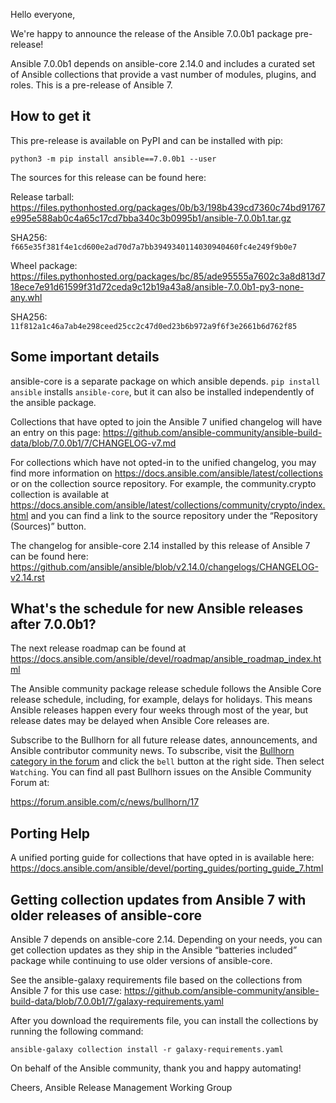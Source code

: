 Hello everyone,

We're happy to announce the release of the Ansible 7.0.0b1 package pre-release!

Ansible 7.0.0b1 depends on ansible-core 2.14.0 and includes a curated set of Ansible collections that provide a vast number of modules, plugins, and roles. This is a pre-release of Ansible 7.

How to get it
-------------

This pre-release is available on PyPI and can be installed with pip:

```console
python3 -m pip install ansible==7.0.0b1 --user
```

The sources for this release can be found here:

Release tarball: https://files.pythonhosted.org/packages/0b/b3/198b439cd7360c74bd91767e995e588ab0c4a65c17cd7bba340c3b0995b1/ansible-7.0.0b1.tar.gz

SHA256: `f665e35f381f4e1cd600e2ad70d7a7bb3949340114030940460fc4e249f9b0e7`

Wheel package: https://files.pythonhosted.org/packages/bc/85/ade95555a7602c3a8d813d718ece7e91d61599f31d72ceda9c12b19a43a8/ansible-7.0.0b1-py3-none-any.whl

SHA256: `11f812a1c46a7ab4e298ceed25cc2c47d0ed23b6b972a9f6f3e2661b6d762f85`

Some important details
----------------------

ansible-core is a separate package on which ansible depends. `pip install ansible` installs `ansible-core`, but it can also be installed independently of the ansible package.

Collections that have opted to join the Ansible 7 unified changelog will have an entry on this page: https://github.com/ansible-community/ansible-build-data/blob/7.0.0b1/7/CHANGELOG-v7.md

For collections which have not opted-in to the unified changelog, you may find more information on https://docs.ansible.com/ansible/latest/collections or on the collection source repository. For example, the community.crypto collection is available at https://docs.ansible.com/ansible/latest/collections/community/crypto/index.html and you can find a link to the source repository under the “Repository (Sources)” button.

The changelog for ansible-core 2.14 installed by this release of Ansible 7 can be found here: https://github.com/ansible/ansible/blob/v2.14.0/changelogs/CHANGELOG-v2.14.rst

What's the schedule for new Ansible releases after 7.0.0b1?
-----------------------------------------------------------

The next release roadmap can be found at https://docs.ansible.com/ansible/devel/roadmap/ansible_roadmap_index.html

The Ansible community package release schedule follows the Ansible Core release schedule, including, for example, delays for holidays. This means Ansible releases happen every four weeks through most of the year, but release dates may be delayed when Ansible Core releases are.

Subscribe to the Bullhorn for all future release dates, announcements, and Ansible contributor community news. To subscribe, visit the [Bullhorn category in the forum](https://forum.ansible.com/c/news/bullhorn/17) and click the `bell` button at the right side. Then select `Watching`. You can find all past Bullhorn issues on the Ansible Community Forum at:

https://forum.ansible.com/c/news/bullhorn/17

Porting Help
------------

A unified porting guide for collections that have opted in is available here: https://docs.ansible.com/ansible/devel/porting_guides/porting_guide_7.html

Getting collection updates from Ansible 7 with older releases of ansible-core
-----------------------------------------------------------------------------

Ansible 7 depends on ansible-core 2.14. Depending on your needs, you can get collection updates as they ship in the Ansible “batteries included” package while continuing to use older versions of ansible-core.

See the ansible-galaxy requirements file based on the collections from Ansible 7 for this use case: https://github.com/ansible-community/ansible-build-data/blob/7.0.0b1/7/galaxy-requirements.yaml

After you download the requirements file, you can install the collections by running the following command:

```console
ansible-galaxy collection install -r galaxy-requirements.yaml
```

On behalf of the Ansible community, thank you and happy automating!

Cheers,
Ansible Release Management Working Group
